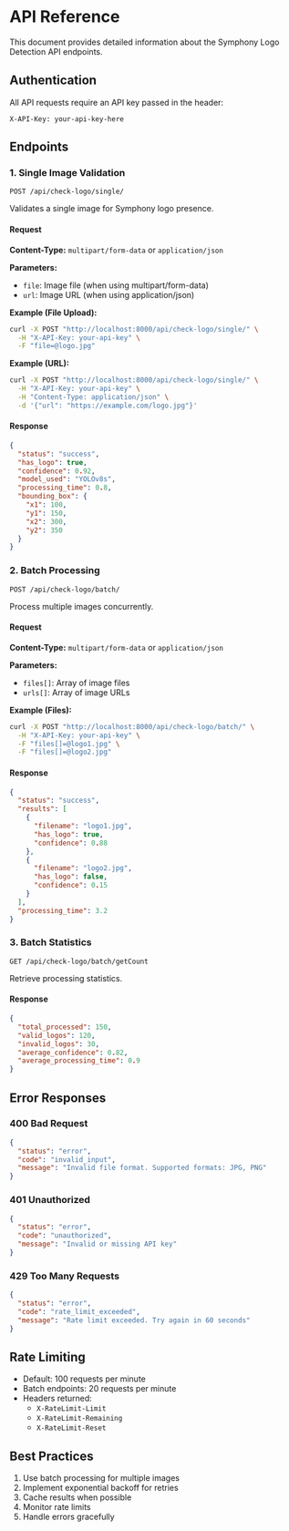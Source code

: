 # API Reference

This document provides detailed information about the Symphony Logo Detection API endpoints.

## Authentication

All API requests require an API key passed in the header:
```http
X-API-Key: your-api-key-here
```

## Endpoints

### 1. Single Image Validation

```http
POST /api/check-logo/single/
```

Validates a single image for Symphony logo presence.

#### Request

**Content-Type:** `multipart/form-data` or `application/json`

**Parameters:**
- `file`: Image file (when using multipart/form-data)
- `url`: Image URL (when using application/json)

**Example (File Upload):**
```bash
curl -X POST "http://localhost:8000/api/check-logo/single/" \
  -H "X-API-Key: your-api-key" \
  -F "file=@logo.jpg"
```

**Example (URL):**
```bash
curl -X POST "http://localhost:8000/api/check-logo/single/" \
  -H "X-API-Key: your-api-key" \
  -H "Content-Type: application/json" \
  -d '{"url": "https://example.com/logo.jpg"}'
```

#### Response

```json
{
  "status": "success",
  "has_logo": true,
  "confidence": 0.92,
  "model_used": "YOLOv8s",
  "processing_time": 0.8,
  "bounding_box": {
    "x1": 100,
    "y1": 150,
    "x2": 300,
    "y2": 350
  }
}
```

### 2. Batch Processing

```http
POST /api/check-logo/batch/
```

Process multiple images concurrently.

#### Request

**Content-Type:** `multipart/form-data` or `application/json`

**Parameters:**
- `files[]`: Array of image files
- `urls[]`: Array of image URLs

**Example (Files):**
```bash
curl -X POST "http://localhost:8000/api/check-logo/batch/" \
  -H "X-API-Key: your-api-key" \
  -F "files[]=@logo1.jpg" \
  -F "files[]=@logo2.jpg"
```

#### Response

```json
{
  "status": "success",
  "results": [
    {
      "filename": "logo1.jpg",
      "has_logo": true,
      "confidence": 0.88
    },
    {
      "filename": "logo2.jpg",
      "has_logo": false,
      "confidence": 0.15
    }
  ],
  "processing_time": 3.2
}
```

### 3. Batch Statistics

```http
GET /api/check-logo/batch/getCount
```

Retrieve processing statistics.

#### Response

```json
{
  "total_processed": 150,
  "valid_logos": 120,
  "invalid_logos": 30,
  "average_confidence": 0.82,
  "average_processing_time": 0.9
}
```

## Error Responses

### 400 Bad Request

```json
{
  "status": "error",
  "code": "invalid_input",
  "message": "Invalid file format. Supported formats: JPG, PNG"
}
```

### 401 Unauthorized

```json
{
  "status": "error",
  "code": "unauthorized",
  "message": "Invalid or missing API key"
}
```

### 429 Too Many Requests

```json
{
  "status": "error",
  "code": "rate_limit_exceeded",
  "message": "Rate limit exceeded. Try again in 60 seconds"
}
```

## Rate Limiting

- Default: 100 requests per minute
- Batch endpoints: 20 requests per minute
- Headers returned:
  - `X-RateLimit-Limit`
  - `X-RateLimit-Remaining`
  - `X-RateLimit-Reset`

## Best Practices

1. Use batch processing for multiple images
2. Implement exponential backoff for retries
3. Cache results when possible
4. Monitor rate limits
5. Handle errors gracefully 
